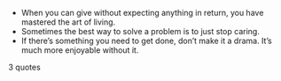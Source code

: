  - When you can give without expecting anything in return, you have mastered the art of living.
 - Sometimes the best way to solve a problem is to just stop caring.
 - If there’s something you need to get done, don’t make it a drama. It’s much more enjoyable without it.

3 quotes